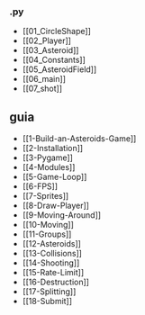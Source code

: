 ### .py

- [[01_CircleShape]]
- [[02_Player]]
- [[03_Asteroid]]
- [[04_Constants]]
- [[05_AsteroidField]]
- [[06_main]]
- [[07_shot]]

## guia

- [[1-Build-an-Asteroids-Game]]
- [[2-Installation]]
- [[3-Pygame]]
- [[4-Modules]]
- [[5-Game-Loop]]
- [[6-FPS]]
- [[7-Sprites]]
- [[8-Draw-Player]]
- [[9-Moving-Around]]
- [[10-Moving]]
- [[11-Groups]]
- [[12-Asteroids]]
- [[13-Collisions]]
- [[14-Shooting]]
- [[15-Rate-Limit]]
- [[16-Destruction]]
- [[17-Splitting]]
- [[18-Submit]]
